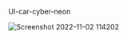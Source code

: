 UI-car-cyber-neon

![Screenshot 2022-11-02 114202](https://user-images.githubusercontent.com/59821534/199400208-2bad9b4f-d36f-4316-bdf7-68644a1d02e6.jpg)
